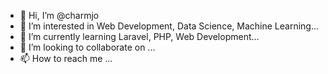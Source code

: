 - 👋 Hi, I’m @charmjo
- 👀 I’m interested in Web Development, Data Science, Machine Learning...
- 🌱 I’m currently learning Laravel, PHP, Web Development...
- 💞️ I’m looking to collaborate on ...
- 📫 How to reach me ...

<!---
charmjo/charmjo is a ✨ special ✨ repository because its `README.md` (this file) appears on your GitHub profile.
You can click the Preview link to take a look at your changes.
--->
